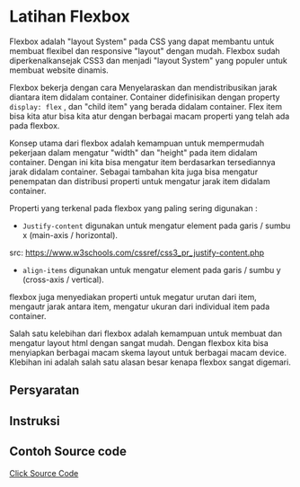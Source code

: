 # Latihan Flexbox 

Flexbox adalah "layout System" pada CSS yang dapat membantu untuk membuat flexibel dan responsive "layout" dengan mudah. Flexbox sudah diperkenalkansejak CSS3 dan menjadi "layout System" yang populer untuk membuat website dinamis. 

Flexbox bekerja dengan cara Menyelaraskan dan mendistribusikan jarak diantara item didalam container.
Container didefinisikan dengan property `display: flex`
, dan "child item" yang berada didalam container. Flex item bisa kita atur bisa kita atur dengan berbagai macam properti yang telah ada pada flexbox. 

Konsep utama dari flexbox adalah kemampuan untuk mempermudah pekerjaan dalam mengatur "width" dan "height" pada item didalam container. Dengan ini kita bisa mengatur item berdasarkan tersediannya jarak didalam container. Sebagai tambahan kita juga bisa mengatur penempatan dan distribusi properti untuk mengatur jarak item didalam container. 

Properti yang terkenal pada flexbox yang paling sering digunakan :

- `Justify-content`
digunakan untuk mengatur element pada garis / sumbu x (main-axis / horizontal).

src: https://www.w3schools.com/cssref/css3_pr_justify-content.php


- `align-items`
digunakan untuk mengatur element pada garis / sumbu y (cross-axis / vertical).

flexbox juga menyediakan properti untuk megatur urutan dari item, mengautr jarak antara item, mengatur ukuran dari individual item pada container. 

Salah satu kelebihan dari flexbox adalah kemampuan untuk membuat dan mengatur layout html dengan sangat mudah. Dengan flexbox kita bisa menyiapkan berbagai macam skema layout untuk berbagai macam device. Klebihan ini adalah salah satu alasan besar kenapa flexbox sangat digemari. 

## Persyaratan 

## Instruksi 


## Contoh Source code 
[Click Source Code](../code/flexbox-test)
